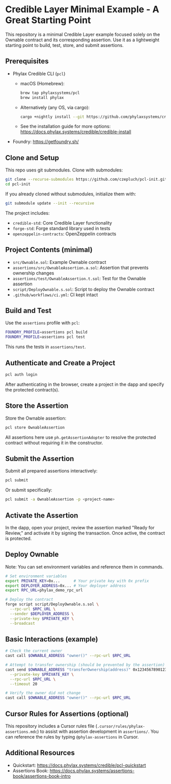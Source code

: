 # Credible Layer Minimal Example - A Great Starting Point

This repository is a minimal Credible Layer example focused solely on the Ownable contract and its corresponding assertion. Use it as a lightweight starting point to build, test, store, and submit assertions.

## Prerequisites

- Phylax Credible CLI (`pcl`)
  - macOS (Homebrew):

    ```bash
    brew tap phylaxsystems/pcl
    brew install phylax
    ```

  - Alternatively (any OS, via cargo):

    ```bash
    cargo +nightly install --git https://github.com/phylaxsystems/credible-sdk --locked pcl
    ```

  - See the installation guide for more options: <https://docs.phylax.systems/credible/credible-install>

- Foundry: <https://getfoundry.sh/>

## Clone and Setup

This repo uses git submodules. Clone with submodules:

```bash
git clone --recurse-submodules https://github.com/czepluch/pcl-init.git
cd pcl-init
```

If you already cloned without submodules, initialize them with:

```bash
git submodule update --init --recursive
```

The project includes:

- `credible-std`: Core Credible Layer functionality
- `forge-std`: Forge standard library used in tests
- `openzeppelin-contracts`: OpenZeppelin contracts

## Project Contents (minimal)

- `src/Ownable.sol`: Example Ownable contract
- `assertions/src/OwnableAssertion.a.sol`: Assertion that prevents ownership changes
- `assertions/test/OwnableAssertion.t.sol`: Test for the Ownable assertion
- `script/DeployOwnable.s.sol`: Script to deploy the Ownable contract
- `.github/workflows/ci.yml`: CI kept intact

## Build and Test

Use the `assertions` profile with `pcl`:

```bash
FOUNDRY_PROFILE=assertions pcl build
FOUNDRY_PROFILE=assertions pcl test
```

This runs the tests in `assertions/test`.

## Authenticate and Create a Project

```bash
pcl auth login
```

After authenticating in the browser, create a project in the dapp and specify the protected contract(s).

## Store the Assertion

Store the Ownable assertion:

```bash
pcl store OwnableAssertion
```

All assertions here use `ph.getAssertionAdopter` to resolve the protected contract without requiring it in the constructor.

## Submit the Assertion

Submit all prepared assertions interactively:

```bash
pcl submit
```

Or submit specifically:

```bash
pcl submit -a OwnableAssertion -p <project-name>
```

## Activate the Assertion

In the dapp, open your project, review the assertion marked "Ready for Review," and activate it by signing the transaction. Once active, the contract is protected.

## Deploy Ownable

Note: You can set environment variables and reference them in commands.

```bash
# Set environment variables
export PRIVATE_KEY=0x...      # Your private key with 0x prefix
export DEPLOYER_ADDRESS=0x... # Your deployer address
export RPC_URL=phylax_demo_rpc_url

# Deploy the contract
forge script script/DeployOwnable.s.sol \
  --rpc-url $RPC_URL \
  --sender $DEPLOYER_ADDRESS \
  --private-key $PRIVATE_KEY \
  --broadcast
```

## Basic Interactions (example)

```bash
# Check the current owner
cast call $OWNABLE_ADDRESS "owner()" --rpc-url $RPC_URL

# Attempt to transfer ownership (should be prevented by the assertion)
cast send $OWNABLE_ADDRESS "transferOwnership(address)" 0x1234567890123456789012345678901234567890 \
  --private-key $PRIVATE_KEY \
  --rpc-url $RPC_URL \
  --timeout 20

# Verify the owner did not change
cast call $OWNABLE_ADDRESS "owner()" --rpc-url $RPC_URL
```

## Cursor Rules for Assertions (optional)

This repository includes a Cursor rules file (`.cursor/rules/phylax-assertions.mdc`) to assist with assertion development in `assertions/`. You can reference the rules by typing `@phylax-assertions` in Cursor.

## Additional Resources

- Quickstart: <https://docs.phylax.systems/credible/pcl-quickstart>
- Assertions Book: <https://docs.phylax.systems/assertions-book/assertions-book-intro>
